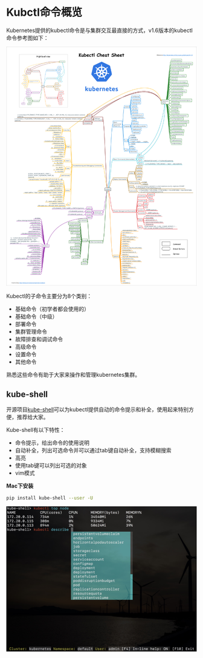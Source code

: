 # Kubctl命令概览

Kubernetes提供的kubectl命令是与集群交互最直接的方式，v1.6版本的kubectl命令参考图如下：

![kubectl cheatsheet](../images/kubernetes-kubectl-cheatsheet.png)

Kubectl的子命令主要分为8个类别：

- 基础命令（初学者都会使用的）
- 基础命令（中级）
- 部署命令
- 集群管理命令
- 故障排查和调试命令
- 高级命令
- 设置命令
- 其他命令

熟悉这些命令有助于大家来操作和管理kubernetes集群。

## kube-shell

开源项目[kube-shell](https://github.com/cloudnativelabs/kube-shell)可以为kubectl提供自动的命令提示和补全，使用起来特别方便，推荐给大家。

Kube-shell有以下特性：

- 命令提示，给出命令的使用说明
- 自动补全，列出可选命令并可以通过tab键自动补全，支持模糊搜索
- 高亮
- 使用tab键可以列出可选的对象
- vim模式

**Mac下安装**

```bash
pip install kube-shell --user -U
```

![kube-shell页面](../images/kube-shell.jpg)